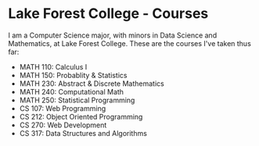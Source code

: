 # Lake Forest College - Courses

I am a Computer Science major, with minors in Data Science and Mathematics, at Lake Forest College. These are the courses I've taken thus far:

- MATH 110: Calculus I
- MATH 150: Probablity & Statistics
- MATH 230: Abstract & Discrete Mathematics
- MATH 240: Computational Math
- MATH 250: Statistical Programming
- CS 107: Web Programming
- CS 212: Object Oriented Programming
- CS 270: Web Development
- CS 317: Data Structures and Algorithms
